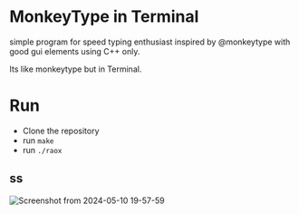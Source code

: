# MonkeyType in Terminal
simple program for speed typing enthusiast inspired by @monkeytype with good gui elements using C++ only.

Its like monkeytype but in Terminal.

# Run
- Clone the repository
- run `make`
- run `./raox`

## ss
![Screenshot from 2024-05-10 19-57-59](https://github.com/amanraox/Monkeytype-in-Terminal/assets/67886237/510f9e5b-e607-40cf-97a0-8213ab650ce1)
